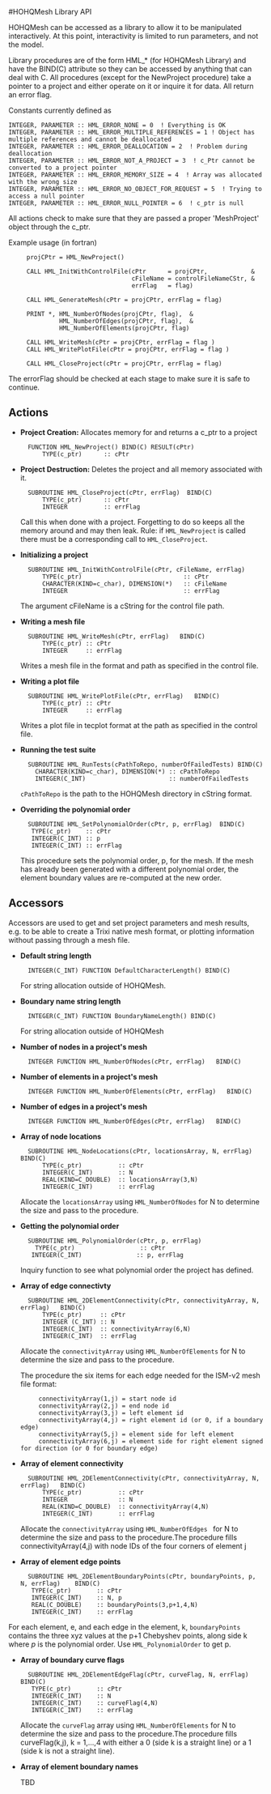 #HOHQMesh Library API

HOHQMesh can be accessed as a library to allow it to be manipulated interactively. At this point, interactivity is limited to run parameters, and not the model.

Library procedures are of the form HML_* (for HOHQMesh Library) and have the BIND(C) attribute so they can be accessed by anything that can deal with C. All procedures (except for the NewProject procedure) take a pointer to a project and either operate on it or inquire it for data. All return an error flag.

 Constants currently defined as

	INTEGER, PARAMETER :: HML_ERROR_NONE = 0  ! Everything is OK
	INTEGER, PARAMETER :: HML_ERROR_MULTIPLE_REFERENCES = 1 ! Object has multiple references and cannot be deallocated
	INTEGER, PARAMETER :: HML_ERROR_DEALLOCATION = 2  ! Problem during deallocation
	INTEGER, PARAMETER :: HML_ERROR_NOT_A_PROJECT = 3  ! c_Ptr cannot be converted to a project pointer
    INTEGER, PARAMETER :: HML_ERROR_MEMORY_SIZE = 4  ! Array was allocated with the wrong size
    INTEGER, PARAMETER :: HML_ERROR_NO_OBJECT_FOR_REQUEST = 5  ! Trying to access a null pointer
    INTEGER, PARAMETER :: HML_ERROR_NULL_POINTER = 6  ! c_ptr is null

All actions check to make sure that they are passed a proper 'MeshProject' object through the c_ptr.

Example usage (in fortran)

         projCPtr = HML_NewProject()
         
         CALL HML_InitWithControlFile(cPtr      = projCPtr,            &
                                      cFileName = controlFileNameCStr, &
                                      errFlag   = flag)
         
         CALL HML_GenerateMesh(cPtr = projCPtr, errFlag = flag)
         
         PRINT *, HML_NumberOfNodes(projCPtr, flag),  &
                  HML_NumberOfEdges(projCPtr, flag),  &
                  HML_NumberOfElements(projCPtr, flag)
         
         CALL HML_WriteMesh(cPtr = projCPtr, errFlag = flag )
         CALL HML_WritePlotFile(cPtr = projCPtr, errFlag = flag )
         
         CALL HML_CloseProject(cPtr = projCPtr, errFlag = flag)
         
The errorFlag should be checked at each stage to make sure it is safe to continue.
## Actions
- **Project Creation:** Allocates memory for and returns a c_ptr to a project

		FUNCTION HML_NewProject() BIND(C) RESULT(cPtr)
			TYPE(c_ptr)      :: cPtr

- **Project Destruction:** Deletes the project and all memory associated with it.


		SUBROUTINE HML_CloseProject(cPtr, errFlag)  BIND(C)
			TYPE(c_ptr)      :: cPtr
			INTEGER          :: errFlag
	Call this when done with a project. Forgetting to do so keeps all the memory around and may then leak. Rule: if `HML_NewProject` is called there must be a corresponding call to `HML_CloseProject`.

- **Initializing a project** 

		SUBROUTINE HML_InitWithControlFile(cPtr, cFileName, errFlag)
			TYPE(c_ptr)      				       :: cPtr
			CHARACTER(KIND=c_char), DIMENSION(*)   :: cFileName
			INTEGER          				       :: errFlag

	The argument cFileName is a cString for the control file path.
- **Writing a mesh file**

		SUBROUTINE HML_WriteMesh(cPtr, errFlag)   BIND(C)
			TYPE(c_ptr) :: cPtr
			INTEGER     :: errFlag

	Writes a mesh file in the format and path as specified in the control file.
	
- **Writing a plot file**


		SUBROUTINE HML_WritePlotFile(cPtr, errFlag)   BIND(C)
			TYPE(c_ptr) :: cPtr
			INTEGER     :: errFlag

	Writes a plot file in tecplot format at the path as specified in the control file.
- **Running the test suite**

		SUBROUTINE HML_RunTests(cPathToRepo, numberOfFailedTests) BIND(C)
	      CHARACTER(KIND=c_char), DIMENSION(*) :: cPathToRepo
	      INTEGER(C_INT)                       :: numberOfFailedTests

	`cPathToRepo` is the path to the HOHQMesh directory in cString format.
- **Overriding the polynomial order**

		SUBROUTINE HML_SetPolynomialOrder(cPtr, p, errFlag)  BIND(C)
         TYPE(c_ptr)    :: cPtr
         INTEGER(C_INT) :: p
         INTEGER(C_INT) :: errFlag
	This procedure sets the polynomial order, p, for the mesh. If the mesh has already been generated with a different polynomial order, the element boundary values are re-computed at the new order.

## Accessors
Accessors are used to get and set project parameters and mesh results, e.g. to be able to create a Trixi native mesh format, or plotting information without passing through a mesh file.

- **Default string length**

		INTEGER(C_INT) FUNCTION DefaultCharacterLength() BIND(C)
	
	For string allocation outside of HOHQMesh.
- **Boundary name string length**

		INTEGER(C_INT) FUNCTION BoundaryNameLength() BIND(C)

	For string allocation outside of HOHQMesh
- **Number of nodes in a project's mesh**

		INTEGER FUNCTION HML_NumberOfNodes(cPtr, errFlag)   BIND(C)
		
- **Number of elements in a project's mesh**

		INTEGER FUNCTION HML_NumberOfElements(cPtr, errFlag)   BIND(C)
- **Number of edges in a project's mesh**

		INTEGER FUNCTION HML_NumberOfEdges(cPtr, errFlag)   BIND(C)
- **Array of node locations**

		SUBROUTINE HML_NodeLocations(cPtr, locationsArray, N, errFlag)  BIND(C)  
         	TYPE(c_ptr)          :: cPtr
        	INTEGER(C_INT)       :: N
        	REAL(KIND=C_DOUBLE)  :: locationsArray(3,N)
        	INTEGER(C_INT)       :: errFlag
	Allocate the `locationsArray` using `HML_NumberOfNodes` for N to determine the size and pass to the procedure.

- **Getting the polynomial order**

		SUBROUTINE HML_PolynomialOrder(cPtr, p, errFlag)
	      TYPE(c_ptr)                  :: cPtr
         INTEGER(C_INT)               :: p, errFlag

	Inquiry function to see what polynomial order the project has defined.

- **Array of edge connectivty**

		SUBROUTINE HML_2DElementConnectivity(cPtr, connectivityArray, N, errFlag)   BIND(C)
			TYPE(c_ptr)     :: cPtr
			INTEGER (C_INT) :: N
			INTEGER(C_INT)  :: connectivityArray(6,N)
        	INTEGER(C_INT)  :: errFlag
	
	Allocate the `connectivityArray` using `HML_NumberOfElements` for N to determine the size and pass to the procedure.
	
	The procedure the six items for each edge needed for the ISM-v2 mesh file format:
	
           connectivityArray(1,j) = start node id
           connectivityArray(2,j) = end node id
           connectivityArray(3,j) = left element id
           connectivityArray(4,j) = right element id (or 0, if a boundary edge)
           connectivityArray(5,j) = element side for left element
           connectivityArray(6,j) = element side for right element signed for direction (or 0 for boundary edge)

- **Array of element connectivity**
	
		SUBROUTINE HML_2DElementConnectivity(cPtr, connectivityArray, N, errFlag)   BIND(C)
			TYPE(c_ptr)          :: cPtr
			INTEGER              :: N
			REAL(KIND=C_DOUBLE)  :: connectivityArray(4,N)
        	INTEGER(C_INT)       :: errFlag

	Allocate the `connectivityArray` using `HML_NumberOfEdges ` for N to determine the size and pass to the procedure.The procedure fills connectivityArray(4,j) with node IDs of the four corners of element j
- **Array of element edge points**

		SUBROUTINE HML_2DElementBoundaryPoints(cPtr, boundaryPoints, p, N, errFlag)    BIND(C)
         TYPE(c_ptr)       :: cPtr
         INTEGER(C_INT)    :: N, p
         REAL(C_DOUBLE)    :: boundaryPoints(3,p+1,4,N)
         INTEGER(C_INT)    :: errFlag
For each element, e, and each edge in the element, k, `boundaryPoints` contains the three xyz values at the p+1 Chebyshev points, along side k where $p$ is the polynomial order. Use `HML_PolynomialOrder` to get p.

- **Array of boundary curve flags**

		SUBROUTINE HML_2DElementEdgeFlag(cPtr, curveFlag, N, errFlag)    BIND(C)
         TYPE(c_ptr)       :: cPtr
         INTEGER(C_INT)    :: N
         INTEGER(C_INT)    :: curveFlag(4,N)
         INTEGER(C_INT)    :: errFlag
	Allocate the `curveFlag` array using `HML_NumberOfElements` for N to determine the size and pass to the procedure.The procedure fills curveFlag(k,j), k = 1,...,4 with either a 0 (side k is a straight line) or a 1 (side k is not a straight line).
	
- **Array of element boundary names**

	TBD
	